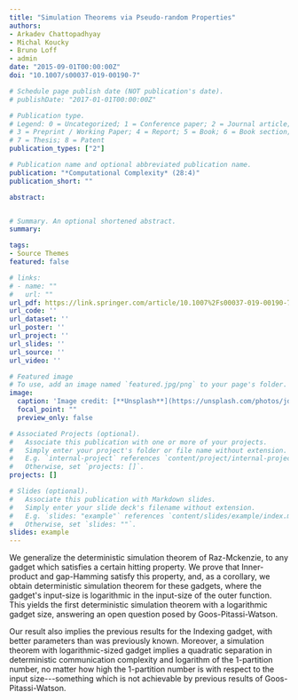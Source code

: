 ```yaml
---
title: "Simulation Theorems via Pseudo-random Properties"
authors:
- Arkadev Chattopadhyay
- Michal Koucky
- Bruno Loff
- admin
date: "2015-09-01T00:00:00Z"
doi: "10.1007/s00037-019-00190-7"

# Schedule page publish date (NOT publication's date).
# publishDate: "2017-01-01T00:00:00Z"

# Publication type.
# Legend: 0 = Uncategorized; 1 = Conference paper; 2 = Journal article;
# 3 = Preprint / Working Paper; 4 = Report; 5 = Book; 6 = Book section;
# 7 = Thesis; 8 = Patent
publication_types: ["2"]

# Publication name and optional abbreviated publication name.
publication: "*Computational Complexity* (28:4)"
publication_short: ""

abstract:


# Summary. An optional shortened abstract.
summary: 

tags:
- Source Themes
featured: false

# links:
# - name: ""
#   url: ""
url_pdf: https://link.springer.com/article/10.1007%2Fs00037-019-00190-7
url_code: ''
url_dataset: ''
url_poster: ''
url_project: ''
url_slides: ''
url_source: ''
url_video: ''

# Featured image
# To use, add an image named `featured.jpg/png` to your page's folder. 
image:
  caption: 'Image credit: [**Unsplash**](https://unsplash.com/photos/jdD8gXaTZsc)'
  focal_point: ""
  preview_only: false

# Associated Projects (optional).
#   Associate this publication with one or more of your projects.
#   Simply enter your project's folder or file name without extension.
#   E.g. `internal-project` references `content/project/internal-project/index.md`.
#   Otherwise, set `projects: []`.
projects: []

# Slides (optional).
#   Associate this publication with Markdown slides.
#   Simply enter your slide deck's filename without extension.
#   E.g. `slides: "example"` references `content/slides/example/index.md`.
#   Otherwise, set `slides: ""`.
slides: example
---
```


We generalize the deterministic simulation theorem of Raz-Mckenzie, to any gadget which satisfies a certain hitting property. We prove that Inner-product and gap-Hamming satisfy this property, and, as a corollary, we obtain deterministic simulation theorem for these gadgets, where the gadget's input-size is logarithmic in the input-size of the outer function. This yields the first deterministic simulation theorem with a logarithmic gadget size, answering an open question posed by Goos-Pitassi-Watson.

Our result also implies the previous results for the Indexing gadget, with better parameters than was previously known. Moreover, a simulation theorem with logarithmic-sized gadget implies a quadratic separation in deterministic communication complexity and logarithm of the $1$-partition number, no matter how high the $1$-partition number is with respect to the input size---something which is not achievable by previous results of Goos-Pitassi-Watson. 